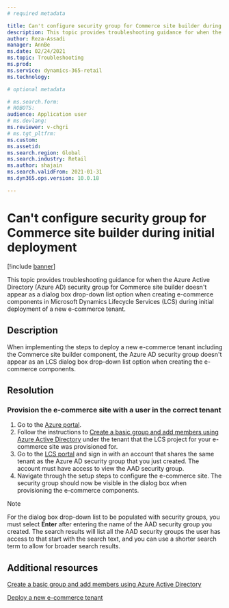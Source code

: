 ```yaml
---
# required metadata

title: Can't configure security group for Commerce site builder during initial deployment
description: This topic provides troubleshooting guidance for when the Azure Active Directory (Azure AD) security group for Commerce site builder doesn't appear as a dialog box drop-down list option when creating e-commerce components in Microsoft Dynamics Lifecycle Services (LCS) during initial deployment of a new e-commerce tenant.
author: Reza-Assadi
manager: AnnBe
ms.date: 02/24/2021
ms.topic: Troubleshooting
ms.prod: 
ms.service: dynamics-365-retail
ms.technology: 

# optional metadata

# ms.search.form: 
# ROBOTS: 
audience: Application user
# ms.devlang: 
ms.reviewer: v-chgri
# ms.tgt_pltfrm: 
ms.custom: 
ms.assetid: 
ms.search.region: Global
ms.search.industry: Retail
ms.author: shajain
ms.search.validFrom: 2021-01-31
ms.dyn365.ops.version: 10.0.18

---
```


# Can't configure security group for Commerce site builder during initial deployment

[!include [banner](../../includes/banner.md)]

This topic provides troubleshooting guidance for when the Azure Active Directory (Azure AD) security group for Commerce site builder doesn't appear as a dialog box drop-down list option when creating e-commerce components in Microsoft Dynamics Lifecycle Services (LCS) during initial deployment of a new e-commerce tenant.

## Description

When implementing the steps to deploy a new e-commerce tenant including the Commerce site builder component, the Azure AD security group doesn't appear as an LCS dialog box drop-down list option when creating the e-commerce components.

## Resolution

### Provision the e-commerce site with a user in the correct tenant

1. Go to the [Azure portal](https://portal.azure.com/).
1. Follow the instructions to [Create a basic group and add members using Azure Active Directory](https://docs.microsoft.com/azure/active-directory/fundamentals/active-directory-groups-create-azure-portal) under the tenant that the LCS project for your e-commerce site was provisioned for.
1. Go to the [LCS portal](https://lcs.dynamics.com/) and sign in with an account that shares the same tenant as the Azure AD security group that you just created. The account must have access to view the AAD security group.
1. Navigate through the setup steps to configure the e-commerce site. The security group should now be visible in the dialog box when provisioning the e-commerce components.

> [!NOTE]
> For the dialog box drop-down list to be populated with security groups, you must select **Enter** after entering the name of the AAD security group you created. The search results will list all the AAD security groups the user has access to that start with the search text, and you can use a shorter search term to allow for broader search results. 

## Additional resources

[Create a basic group and add members using Azure Active Directory](https://docs.microsoft.com/azure/active-directory/fundamentals/active-directory-groups-create-azure-portal)

[Deploy a new e-commerce tenant](../deploy-ecommerce-site.md)
